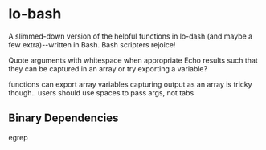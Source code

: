 # lo-bash
A slimmed-down version of the helpful functions in lo-dash (and maybe a few extra)--written in Bash. Bash scripters rejoice!


Quote arguments with whitespace when appropriate
Echo results such that they can be captured in an array or try exporting a variable?

functions can export array variables
capturing output as an array is tricky though..
users should use spaces to pass args, not tabs



Binary Dependencies
-------------------
egrep
